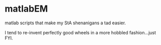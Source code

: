 # matlabEM
matlab scripts that make my StA shenanigans a tad easier.

I tend to re-invent perfectly good wheels in a more hobbled fashion...just FYI.
